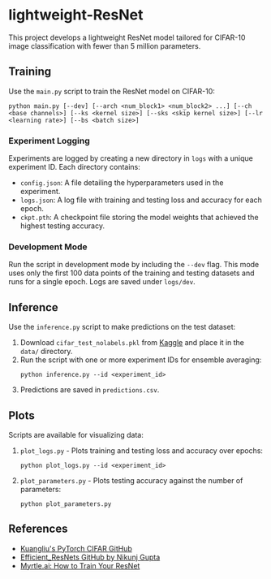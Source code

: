 # lightweight-ResNet
This project develops a lightweight ResNet model tailored for CIFAR-10 image classification with fewer than 5 million parameters.

## Training

Use the `main.py` script to train the ResNet model on CIFAR-10:
```
python main.py [--dev] [--arch <num_block1> <num_block2> ...] [--ch <base channels>] [--ks <kernel size>] [--sks <skip kernel size>] [--lr <learning rate>] [--bs <batch size>]
```

### Experiment Logging
Experiments are logged by creating a new directory in `logs` with a unique experiment ID. Each directory contains:
- `config.json`: A file detailing the hyperparameters used in the experiment.
- `logs.json`: A log file with training and testing loss and accuracy for each epoch.
- `ckpt.pth`: A checkpoint file storing the model weights that achieved the highest testing accuracy.

### Development Mode
Run the script in development mode by including the `--dev` flag. This mode uses only the first 100 data points of the training and testing datasets and runs for a single epoch. Logs are saved under `logs/dev`.

## Inference

Use the `inference.py` script to make predictions on the test dataset:
1. Download `cifar_test_nolabels.pkl` from [Kaggle](https://www.kaggle.com/competitions/deep-learning-mini-project-spring-24-nyu/data) and place it in the `data/` directory.
2. Run the script with one or more experiment IDs for ensemble averaging:
    ```
    python inference.py --id <experiment_id>
    ```
3. Predictions are saved in `predictions.csv`.

## Plots

Scripts are available for visualizing data:

1. `plot_logs.py` - Plots training and testing loss and accuracy over epochs:
    ```
    python plot_logs.py --id <experiment_id>
    ```

2. `plot_parameters.py` - Plots testing accuracy against the number of parameters:
    ```
    python plot_parameters.py
    ```

## References
- [Kuangliu's PyTorch CIFAR GitHub](https://github.com/kuangliu/pytorch-cifar)
- [Efficient_ResNets GitHub by Nikunj Gupta](https://github.com/Nikunj-Gupta/Efficient_ResNets)
- [Myrtle.ai: How to Train Your ResNet](https://myrtle.ai/learn/how-to-train-your-resnet-5-hyperparameters/)
